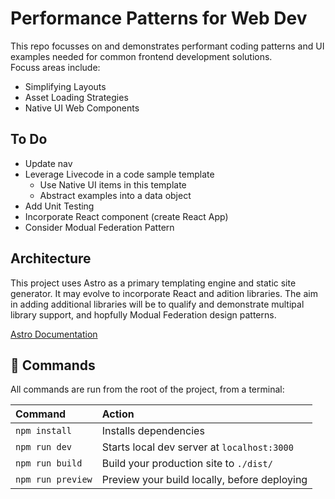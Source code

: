 # Performance Patterns for  Web Dev

This repo focusses on and demonstrates performant coding patterns and UI examples needed for common frontend development solutions.  
Focuss areas include:
* Simplifying Layouts
* Asset Loading Strategies
* Native UI Web Components 

## To Do
* Update nav
* Leverage Livecode in a code sample template 
    * Use Native UI items in this template
    * Abstract examples into a data object
* Add Unit Testing
* Incorporate React component (create React App)
* Consider Modual Federation Pattern


## Architecture
This project uses Astro as a primary templating engine and static site generator. It may evolve to incorporate React and adition libraries. The aim in adding additional libraries will be to qualify and demonstrate multipal library support, and hopfully Modual Federation design patterns. 

[Astro Documentation](https://github.com/withastro/astro) 


## 🧞 Commands

All commands are run from the root of the project, from a terminal:

| Command           | Action                                       |
|:----------------  |:-------------------------------------------- |
| `npm install`     | Installs dependencies                        |
| `npm run dev`     | Starts local dev server at `localhost:3000`  |
| `npm run build`   | Build your production site to `./dist/`      |
| `npm run preview` | Preview your build locally, before deploying |
